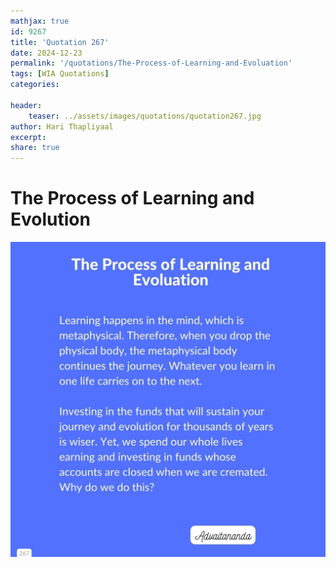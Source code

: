 ```yaml
---
mathjax: true
id: 9267
title: 'Quotation 267'
date: 2024-12-23
permalink: '/quotations/The-Process-of-Learning-and-Evoluation'
tags: [WIA Quotations] 
categories: 

header:
    teaser: ../assets/images/quotations/quotation267.jpg
author: Hari Thapliyaal 
excerpt:
share: true 
---
```


# The Process of Learning and Evolution

![he Process of Learning and Evoluation](../assets/images/quotations/quotation267.jpg)
